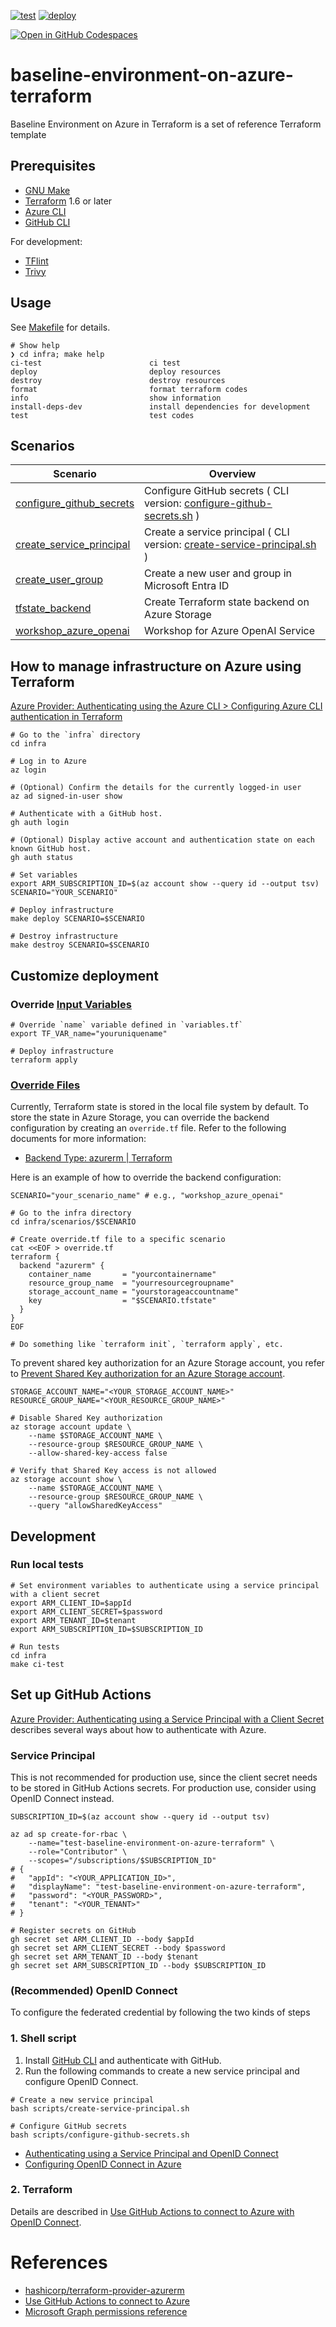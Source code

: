 [![test](https://github.com/ks6088ts-labs/baseline-environment-on-azure-terraform/actions/workflows/test.yml/badge.svg?branch=main)](https://github.com/ks6088ts-labs/baseline-environment-on-azure-terraform/actions/workflows/test.yml?query=branch%3Amain)
[![deploy](https://github.com/ks6088ts-labs/baseline-environment-on-azure-terraform/actions/workflows/deploy.yml/badge.svg?branch=main)](https://github.com/ks6088ts-labs/baseline-environment-on-azure-terraform/actions/workflows/deploy.yml?query=branch%3Amain)

[![Open in GitHub Codespaces](https://img.shields.io/static/v1?style=for-the-badge&label=GitHub+Codespaces&message=Open&color=brightgreen&logo=github)](https://github.com/codespaces/new?hide_repo_select=true&ref=main&repo=721866314&machine=basicLinux32gb&devcontainer_path=.devcontainer%2Fdevcontainer.json&location=SoutheastAsia)

# baseline-environment-on-azure-terraform

Baseline Environment on Azure in Terraform is a set of reference Terraform template

## Prerequisites

- [GNU Make](https://www.gnu.org/software/make/)
- [Terraform](https://github.com/Azure/azure-cli#installation) 1.6 or later
- [Azure CLI](https://docs.microsoft.com/cli/azure/install-azure-cli)
- [GitHub CLI](https://cli.github.com/)

For development:

- [TFlint](https://github.com/terraform-linters/tflint)
- [Trivy](https://github.com/aquasecurity/trivy)

## Usage

See [Makefile](./infra/Makefile) for details.

```shell
# Show help
❯ cd infra; make help
ci-test                        ci test
deploy                         deploy resources
destroy                        destroy resources
format                         format terraform codes
info                           show information
install-deps-dev               install dependencies for development
test                           test codes
```

## Scenarios

| Scenario                                                                         | Overview                                                                                                         |
| -------------------------------------------------------------------------------- | ---------------------------------------------------------------------------------------------------------------- |
| [configure_github_secrets](./infra/scenarios/configure_github_secrets/README.md) | Configure GitHub secrets ( CLI version: [configure-github-secrets.sh](./scripts/configure-github-secrets.sh) )   |
| [create_service_principal](./infra/scenarios/create_service_principal/README.md) | Create a service principal ( CLI version: [create-service-principal.sh](./scripts/create-service-principal.sh) ) |
| [create_user_group](./infra/scenarios/create_user_group/README.md)               | Create a new user and group in Microsoft Entra ID                                                                |
| [tfstate_backend](./infra/scenarios/tfstate_backend/README.md)                   | Create Terraform state backend on Azure Storage                                                                  |
| [workshop_azure_openai](./infra/scenarios/workshop_azure_openai/README.md)       | Workshop for Azure OpenAI Service                                                                                |

## How to manage infrastructure on Azure using Terraform

[Azure Provider: Authenticating using the Azure CLI > Configuring Azure CLI authentication in Terraform](https://registry.terraform.io/providers/hashicorp/azurerm/latest/docs/guides/azure_cli#configuring-azure-cli-authentication-in-terraform)

```shell
# Go to the `infra` directory
cd infra

# Log in to Azure
az login

# (Optional) Confirm the details for the currently logged-in user
az ad signed-in-user show

# Authenticate with a GitHub host.
gh auth login

# (Optional) Display active account and authentication state on each known GitHub host.
gh auth status

# Set variables
export ARM_SUBSCRIPTION_ID=$(az account show --query id --output tsv)
SCENARIO="YOUR_SCENARIO"

# Deploy infrastructure
make deploy SCENARIO=$SCENARIO

# Destroy infrastructure
make destroy SCENARIO=$SCENARIO
```

## Customize deployment

### Override [Input Variables](https://developer.hashicorp.com/terraform/language/values/variables)

```shell
# Override `name` variable defined in `variables.tf`
export TF_VAR_name="youruniquename"

# Deploy infrastructure
terraform apply
```

### [Override Files](https://developer.hashicorp.com/terraform/language/files/override)

Currently, Terraform state is stored in the local file system by default. To store the state in Azure Storage, you can override the backend configuration by creating an `override.tf` file.
Refer to the following documents for more information:

- [Backend Type: azurerm | Terraform](https://developer.hashicorp.com/terraform/language/backend/azurerm)

Here is an example of how to override the backend configuration:

```shell
SCENARIO="your_scenario_name" # e.g., "workshop_azure_openai"

# Go to the infra directory
cd infra/scenarios/$SCENARIO

# Create override.tf file to a specific scenario
cat <<EOF > override.tf
terraform {
  backend "azurerm" {
    container_name       = "yourcontainername"
    resource_group_name  = "yourresourcegroupname"
    storage_account_name = "yourstorageaccountname"
    key                  = "$SCENARIO.tfstate"
  }
}
EOF

# Do something like `terraform init`, `terraform apply`, etc.
```

To prevent shared key authorization for an Azure Storage account, you refer to [Prevent Shared Key authorization for an Azure Storage account](https://learn.microsoft.com/en-us/azure/storage/common/shared-key-authorization-prevent?tabs=azure-cli).

```shell
STORAGE_ACCOUNT_NAME="<YOUR_STORAGE_ACCOUNT_NAME>"
RESOURCE_GROUP_NAME="<YOUR_RESOURCE_GROUP_NAME>"

# Disable Shared Key authorization
az storage account update \
    --name $STORAGE_ACCOUNT_NAME \
    --resource-group $RESOURCE_GROUP_NAME \
    --allow-shared-key-access false

# Verify that Shared Key access is not allowed
az storage account show \
    --name $STORAGE_ACCOUNT_NAME \
    --resource-group $RESOURCE_GROUP_NAME \
    --query "allowSharedKeyAccess"
```

## Development

### Run local tests

```shell
# Set environment variables to authenticate using a service principal with a client secret
export ARM_CLIENT_ID=$appId
export ARM_CLIENT_SECRET=$password
export ARM_TENANT_ID=$tenant
export ARM_SUBSCRIPTION_ID=$SUBSCRIPTION_ID

# Run tests
cd infra
make ci-test
```

## Set up GitHub Actions

[Azure Provider: Authenticating using a Service Principal with a Client Secret](https://registry.terraform.io/providers/hashicorp/azurerm/latest/docs/guides/service_principal_client_secret) describes several ways about how to authenticate with Azure.

### Service Principal

This is not recommended for production use, since the client secret needs to be stored in GitHub Actions secrets.
For production use, consider using OpenID Connect instead.

```shell
SUBSCRIPTION_ID=$(az account show --query id --output tsv)

az ad sp create-for-rbac \
    --name="test-baseline-environment-on-azure-terraform" \
    --role="Contributor" \
    --scopes="/subscriptions/$SUBSCRIPTION_ID"
# {
#   "appId": "<YOUR_APPLICATION_ID>",
#   "displayName": "test-baseline-environment-on-azure-terraform",
#   "password": "<YOUR_PASSWORD>",
#   "tenant": "<YOUR_TENANT>"
# }

# Register secrets on GitHub
gh secret set ARM_CLIENT_ID --body $appId
gh secret set ARM_CLIENT_SECRET --body $password
gh secret set ARM_TENANT_ID --body $tenant
gh secret set ARM_SUBSCRIPTION_ID --body $SUBSCRIPTION_ID
```

### (Recommended) OpenID Connect

To configure the federated credential by following the two kinds of steps

### 1. Shell script

1. Install [GitHub CLI](https://cli.github.com/) and authenticate with GitHub.
1. Run the following commands to create a new service principal and configure OpenID Connect.

```shell
# Create a new service principal
bash scripts/create-service-principal.sh

# Configure GitHub secrets
bash scripts/configure-github-secrets.sh
```

- [Authenticating using a Service Principal and OpenID Connect](https://registry.terraform.io/providers/hashicorp/azuread/latest/docs/guides/service_principal_oidc)
- [Configuring OpenID Connect in Azure](https://docs.github.com/en/actions/security-for-github-actions/security-hardening-your-deployments/configuring-openid-connect-in-azure)

### 2. Terraform

Details are described in [Use GitHub Actions to connect to Azure with OpenID Connect](./docs/recipes/configure_oidc_azure.md).

# References

- [hashicorp/terraform-provider-azurerm](https://github.com/hashicorp/terraform-provider-azurerm)
- [Use GitHub Actions to connect to Azure](https://learn.microsoft.com/en-us/azure/azure-resource-manager/bicep/deploy-github-actions?tabs=CLI%2Cuserlevel#configure-the-github-secrets)
- [Microsoft Graph permissions reference](https://learn.microsoft.com/en-us/graph/permissions-reference)
